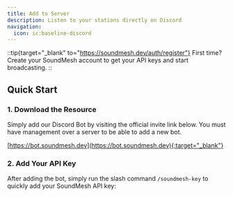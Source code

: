 ```yaml
---
title: Add to Server
description: Listen to your stations directly on Discord
navigation:
  icon: ic:baseline-discord
---
```


::tip{target="_blank" to="https://soundmesh.dev/auth/register"}
First time? Create your SoundMesh account to get your API keys and start broadcasting.
::

## Quick Start

### 1. Download the Resource

Simply add our Discord Bot by visiting the official invite link below. You must have management over a server to be able to add a new bot.

[https://bot.soundmesh.dev](https://bot.soundmesh.dev){:target="_blank"}

### 2. Add Your API Key

After adding the bot, simply run the slash command `/soundmesh-key` to quickly add your SoundMesh API key:
